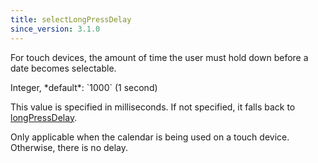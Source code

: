 ```yaml
---
title: selectLongPressDelay
since_version: 3.1.0
---
```


For touch devices, the amount of time the user must hold down before a date becomes selectable.

<div class='spec' markdown='1'>
Integer, *default*: `1000` (1 second)
</div>

This value is specified in milliseconds. If not specified, it falls back to [longPressDelay](longPressDelay).

Only applicable when the calendar is being used on a touch device. Otherwise, there is no delay.
